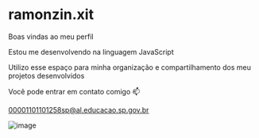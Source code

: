 # ramonzin.xit

Boas vindas ao meu perfil

Estou me desenvolvendo na linguagem JavaScript

Utilizo esse espaço para minha organização e compartilhamento dos meu projetos desenvolvidos

Você pode entrar em contato comigo 📫

00001101101258sp@al.educacao.sp.gov.br

![image](https://www.google.com/url?sa=i&url=https%3A%2F%2Fwww.petz.com.br%2Fblog%2Fbem-estar%2Fvida-de-gato%2F&psig=AOvVaw0mrgAnDg9ST5qhq6VTwYc7&ust=1717032550259000&source=images&cd=vfe&opi=89978449&ved=0CBIQjRxqFwoTCOjDqpvbsYYDFQAAAAAdAAAAABAE)
